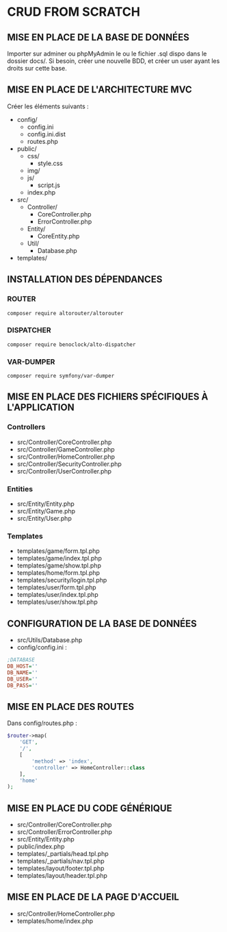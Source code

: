 # CRUD FROM SCRATCH

## MISE EN PLACE DE LA BASE DE DONNÉES

Importer sur adminer ou phpMyAdmin le ou le fichier .sql dispo dans le dossier docs/. Si besoin, créer une nouvelle BDD, et créer un user ayant les droits sur cette base.

## MISE EN PLACE DE L'ARCHITECTURE MVC

Créer les éléments suivants :
- config/
    - config.ini
    - config.ini.dist
    - routes.php
- public/
    - css/
        - style.css
    - img/
    - js/
        - script.js
    - index.php
- src/
    - Controller/
        - CoreController.php
        - ErrorController.php
    - Entity/
        - CoreEntity.php
    - Util/
        - Database.php
- templates/

## INSTALLATION DES DÉPENDANCES

### ROUTER

```SH
composer require altorouter/altorouter
```

### DISPATCHER

```SH
composer require benoclock/alto-dispatcher
```

### VAR-DUMPER

```SH
composer require symfony/var-dumper
```

## MISE EN PLACE DES FICHIERS SPÉCIFIQUES À L'APPLICATION

### Controllers

- src/Controller/CoreController.php
- src/Controller/GameController.php
- src/Controller/HomeController.php
- src/Controller/SecurityController.php
- src/Controller/UserController.php

### Entities

- src/Entity/Entity.php
- src/Entity/Game.php
- src/Entity/User.php

### Templates

- templates/game/form.tpl.php
- templates/game/index.tpl.php
- templates/game/show.tpl.php
- templates/home/form.tpl.php
- templates/security/login.tpl.php
- templates/user/form.tpl.php
- templates/user/index.tpl.php
- templates/user/show.tpl.php

## CONFIGURATION DE LA BASE DE DONNÉES

- src/Utils/Database.php
- config/config.ini :
```INI
;DATABASE
DB_HOST=''
DB_NAME=''
DB_USER=''
DB_PASS=''
```

## MISE EN PLACE DES ROUTES

Dans config/routes.php :
```PHP
$router->map(
    'GET',
    '/',
    [
        'method' => 'index',
        'controller' => HomeController::class
    ],
    'home'
);
```

## MISE EN PLACE DU CODE GÉNÉRIQUE

- src/Controller/CoreController.php
- src/Controller/ErrorController.php
- src/Entity/Entity.php
- public/index.php
- templates/_partials/head.tpl.php
- templates/_partials/nav.tpl.php
- templates/layout/footer.tpl.php
- templates/layout/header.tpl.php

## MISE EN PLACE DE LA PAGE D'ACCUEIL

- src/Controller/HomeController.php
- templates/home/index.php
